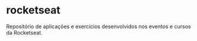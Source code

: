 # rocketseat

Repositório de aplicações e exercícios desenvolvidos nos eventos e cursos da Rocketseat.
